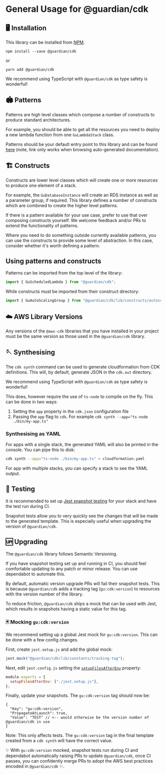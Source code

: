 # General Usage for @guardian/cdk

## 🖥 Installation

This library can be installed from [NPM](https://www.npmjs.com/package/@guardian/cdk).

```
npm install --save @guardian/cdk
```

or

```
yarn add @guardian/cdk
```

We recommend using TypeScript with `@guardian/cdk` as type safety is wonderful!

## 🏟 Patterns

Patterns are high level classes which compose a number of constructs to produce standard architectures.

For example, you should be able to get all the resources you need to deploy a new lambda function from one `GuLambdaStack` class.

Patterns should be your default entry point to this library and can be found
[here](/modules/patterns) (note, link only works when browsing auto-generated
documentation).

## 🏗 Constructs

Constructs are lower level classes which will create one or more resources to produce one element of a stack.

For example, the `GuDatabaseInstance` will create an RDS instance as well as a parameter group, if required.
This library defines a number of constructs which are combined to create the higher level patterns.

If there is a pattern available for your use case, prefer to use that over composing constructs yourself.
We welcome feedback and/or PRs to extend the functionality of patterns.

Where you need to do something outside currently available patterns, you can use the constructs to provide some level of abstraction.
In this case, consider whether it's worth defining a pattern.

## Using patterns and constructs

Patterns can be imported from the top level of the library:

```typescript
import { GuScheduledLambda } from "@guardian/cdk";
```

While constructs must be imported from their construct directory:

```typescript
import { GuAutoScalingGroup } from "@guardian/cdk/lib/constructs/autoscaling";
```

## ☁️ AWS Library Versions

Any versions of the `@aws-cdk` libraries that you have installed in your project must be the same version as those used in the `@guardian/cdk` library.

## 🪡 Synthesising

The `cdk synth` command can be used to generate cloudformation from CDK definitions.
This will, by default, generate JSON in the `cdk.out` directory.

We recommend using TypeScript with `@guardian/cdk` as type safety is wonderful!

This does, however require the use of `ts-node` to compile on the fly. This can be done in two ways:

1. Setting the `app` property in the `cdk.json` configuration file
1. Passing the `app` flag to `cdk`. For example `cdk synth --app="ts-node ./bin/my-app.ts"`

### Synthesising as YAML

For apps with a single stack, the generated YAML will also be printed in the console.
You can pipe this to disk:

```bash
cdk synth --app="ts-node ./bin/my-app.ts" > cloudformation.yaml
```

For app with multiple stacks, you can specify a stack to see the YAML output.

## 🧪 Testing

It is recommended to set up [Jest snapshot testing](https://jestjs.io/docs/snapshot-testing) for your stack and have the test run during CI.

Snapshot tests allow you to very quickly see the changes that will be made to the generated template.
This is especially useful when upgrading the version of `@guardian/cdk`.

## 🆙 Upgrading

The `@guardian/cdk` library follows Semantic Versioning.

If you have snapshot testing set up and running in CI, you should feel comfortable updating to any patch or minor release.
You can use dependabot to automate this.

By default, automatic version upgrade PRs will fail their snapshot tests.
This is because `@guardian/cdk` adds a tracking tag (`gu:cdk:version`) to resources with the version number of the library.

To reduce friction, `@guardian/cdk` ships a mock that can be used with Jest, which results in snapshots having a static value for this tag.

### 🃏 Mocking `gu:cdk:version`

We recommend setting up a global Jest mock for `gu:cdk:version`.
This can be done with a few config changes.

First, create `jest.setup.js` and add the global mock:

```javascript
jest.mock("@guardian/cdk/lib/constants/tracking-tag");
```

Next, edit `jest.config.js` setting the [`setupFilesAfterEnv`](https://jestjs.io/docs/configuration#setupfilesafterenv-array) property:

```javascript
module.exports = {
  setupFilesAfterEnv: ["./jest.setup.js"],
};
```

Finally, update your snapshots. The `gu:cdk:version` tag should now be:

```jsonc
{
  "Key": "gu:cdk:version",
  "PropagateAtLaunch": true,
  "Value": "TEST" // <-- would otherwise be the version number of @guardian/cdk in use
}
```

Note: This only affects tests. The `gu:cdk:version` tag in the final template created from a `cdk synth` will have the correct value.

✨ With `gu:cdk:version` mocked, snapshot tests run during CI and dependabot automatically raising PRs to update `@guardian/cdk`,
once CI passes, you can confidently merge PRs to adopt the AWS best practices encoded in `@guardian/cdk` ✨.
